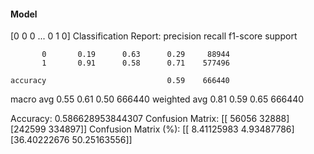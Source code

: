 #### Model
[0 0 0 ... 0 1 0]
Classification Report:
              precision    recall  f1-score   support

           0       0.19      0.63      0.29     88944
           1       0.91      0.58      0.71    577496

    accuracy                           0.59    666440
   macro avg       0.55      0.61      0.50    666440
weighted avg       0.81      0.59      0.65    666440

Accuracy: 0.586628953844307
Confusion Matrix:
[[ 56056  32888]
 [242599 334897]]
Confusion Matrix (%):
[[ 8.41125983  4.93487786]
 [36.40222676 50.25163556]]
